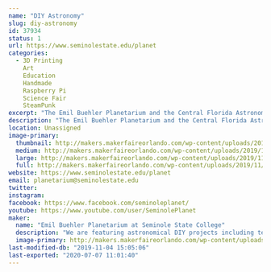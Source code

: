 ```yaml
---
name: "DIY Astronomy"
slug: diy-astronomy
id: 37934
status: 1
url: https://www.seminolestate.edu/planet
categories:
  - 3D Printing
    Art
    Education
    Handmade
    Raspberry Pi
    Science Fair
    SteamPunk
excerpt: "The Emil Buehler Planetarium and the Central Florida Astronomical Society will be showcasing some out-of-this-world DIY astronomy projects that you can make yourself either at home or at school! "
description: "The Emil Buehler Planetarium and the Central Florida Astronomical Society will be showcasing some out-of-this-world DIY astronomy projects that you can make yourself! We will also be featuring several astronomy and space related arts and crafts that families and teachers can do to help teach concepts related to the field of astronomy. "
location: Unassigned
image-primary:
  thumbnail: http://makers.makerfaireorlando.com/wp-content/uploads/2019/11/20191025_125915-150x150.jpg
  medium: http://makers.makerfaireorlando.com/wp-content/uploads/2019/11/20191025_125915-225x300.jpg
  large: http://makers.makerfaireorlando.com/wp-content/uploads/2019/11/20191025_125915-768x1024.jpg
  full: http://makers.makerfaireorlando.com/wp-content/uploads/2019/11/20191025_125915.jpg
website: https://www.seminolestate.edu/planet
email: planetarium@seminolestate.edu
twitter: 
instagram: 
facebook: https://www.facebook.com/seminoleplanet/
youtube: https://www.youtube.com/user/SeminolePlanet
maker:
  name: "Emil Buehler Planetarium at Seminole State College"
  description: "We are featuring astronomical DIY projects including telescopes, space arts and crafts, astronomical accessories, and more. "
  image-primary: http://makers.makerfaireorlando.com/wp-content/uploads/2019/09/DSC_0116-811x1024.jpg
last-modified-db: "2019-11-04 15:05:06"
last-exported: "2020-07-07 11:01:40"
---
```

